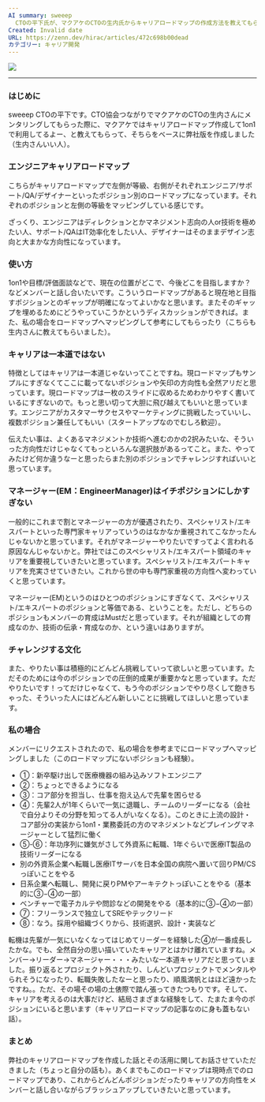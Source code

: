 ```yaml
---
AI summary: sweeep
  CTOの平下氏が、マクアケのCTOの生内氏からキャリアロードマップの作成方法を教えてもらい、弊社版を作成したという話。左側が等級、右側がエンジニア/サポート/QA/デザイナーといったポジション別のロードマップになっており、1on1や目標/評価面談で現在地と目指すポジションとのギャップを明確にすることができる。また、キャリアは一本道ではなく、スペシャリスト/エキスパート領域のキャリアを重視しているという。最後に、このロードマップは現時点でのものであり、ポジションやキャリアの方向性はメンバーと話し合いながらブラッシュアップしていくと述べている。
Created: Invalid date
URL: https://zenn.dev/hirac/articles/472c698b00dead
カテゴリー: キャリア開発
---
```

[![](https://res.cloudinary.com/zenn/image/upload/s--WLVos7Qn--/c_fit%2Cg_north_west%2Cl_text:notosansjp-medium.otf_55:%25E3%2582%25A8%25E3%2583%25B3%25E3%2582%25B8%25E3%2583%258B%25E3%2582%25A2%25E3%2582%25AD%25E3%2583%25A3%25E3%2583%25AA%25E3%2582%25A2%25E3%2583%25AD%25E3%2583%25BC%25E3%2583%2589%25E3%2583%259E%25E3%2583%2583%25E3%2583%2597%25E3%2582%2592%25E4%25BD%259C%25E6%2588%2590%25E3%2581%2597%25E3%2581%259F%25E8%25A9%25B1%2Cw_1010%2Cx_90%2Cy_100/g_south_west%2Cl_text:notosansjp-medium.otf_37:hirac%2Cx_203%2Cy_98/g_south_west%2Ch_90%2Cl_fetch:aHR0cHM6Ly9zdG9yYWdlLmdvb2dsZWFwaXMuY29tL3plbm4tdXNlci11cGxvYWQvYXZhdGFyL2E2NmJiNjdiN2YuanBlZw==%2Cr_max%2Cw_90%2Cx_87%2Cy_72/og-base.png)](https://res.cloudinary.com/zenn/image/upload/s--WLVos7Qn--/c_fit%2Cg_north_west%2Cl_text:notosansjp-medium.otf_55:%25E3%2582%25A8%25E3%2583%25B3%25E3%2582%25B8%25E3%2583%258B%25E3%2582%25A2%25E3%2582%25AD%25E3%2583%25A3%25E3%2583%25AA%25E3%2582%25A2%25E3%2583%25AD%25E3%2583%25BC%25E3%2583%2589%25E3%2583%259E%25E3%2583%2583%25E3%2583%2597%25E3%2582%2592%25E4%25BD%259C%25E6%2588%2590%25E3%2581%2597%25E3%2581%259F%25E8%25A9%25B1%2Cw_1010%2Cx_90%2Cy_100/g_south_west%2Cl_text:notosansjp-medium.otf_37:hirac%2Cx_203%2Cy_98/g_south_west%2Ch_90%2Cl_fetch:aHR0cHM6Ly9zdG9yYWdlLmdvb2dsZWFwaXMuY29tL3plbm4tdXNlci11cGxvYWQvYXZhdGFyL2E2NmJiNjdiN2YuanBlZw==%2Cr_max%2Cw_90%2Cx_87%2Cy_72/og-base.png)

---

### はじめに

sweeep CTOの平下です。CTO協会つながりでマクアケのCTOの生内さんにメンタリングしてもらった際に、マクアケではキャリアロードマップ作成して1on1で利用してるよー、と教えてもらって、そちらをベースに弊社版を作成しました（生内さんいい人）。

### エンジニアキャリアロードマップ

こちらがキャリアロードマップで左側が等級、右側がそれぞれエンジニア/サポート/QA/デザイナーといったポジション別のロードマップになっています。それぞれのポジションと左側の等級をマッピングしている感じです。

ざっくり、エンジニアはディレクションとかマネジメント志向の人or技術を極めたい人、サポート/QAはIT効率化をしたい人、デザイナーはそのままデザイン志向と大まかな方向性になっています。

### 使い方

1on1や目標/評価面談などで、現在の位置がどこで、今後どこを目指しますか？などメンバーと話し合いたいです。こういうロードマップがあると現在地と目指すポジションとのギャップが明確になってよいかなと思います。またそのギャップを埋めるためにどうやっていこうかというディスカッションができれば。また、私の場合をロードマップへマッピングして参考にしてもらったり（こちらも生内さんに教えてもらいました）。

### キャリアは一本道ではない

特徴としてはキャリアは一本道じゃないってことですね。現ロードマップもサンプルにすぎなくてここに載ってないポジションや矢印の方向性も全然アリだと思っています。現ロードマップは一枚のスライドに収めるためわかりやすく書いているにすぎないので。もっと思い切って大胆に飛び越えてもいいと思っています。エンジニアがカスタマーサクセスやマーケティングに挑戦したっていいし、複数ポジション兼任してもいい（スタートアップなのでむしろ歓迎）。

伝えたい事は、よくあるマネジメントか技術へ進むのかの2択みたいな、そういった方向性だけじゃなくてもっといろんな選択肢があるってこと。また、やってみたけど何か違うなーと思ったらまた別のポジションでチャレンジすればいいと思っています。

### マネージャー(EM：EngineerManager)はイチポジションにしかすぎない

一般的にこれまで割とマネージャーの方が優遇されたり、スペシャリスト/エキスパートといった専門家キャリアっていうのはなかなか重視されてこなかったんじゃないかと思っています。それがマネージャーやりたいですってよく言われる原因なんじゃないかと。弊社ではこのスペシャリスト/エキスパート領域のキャリアを重要視していきたいと思っています。スペシャリスト/エキスパートキャリアを充実させていきたい。これから世の中も専門家重視の方向性へ変わっていくと思っています。

マネージャー(EM)というのはひとつのポジションにすぎなくて、スペシャリスト/エキスパートのポジションと等価である、ということを。ただし、どちらのポジションもメンバーの育成はMustだと思っています。それが組織としての育成なのか、技術の伝承・育成なのか、という違いはありますが。

### チャレンジする文化

また、やりたい事は積極的にどんどん挑戦していって欲しいと思っています。ただそのためには今のポジションでの圧倒的成果が重要かなと思っています。ただやりたいです！ってだけじゃなくて、もう今のポジションでやり尽くして飽きちゃった、そういった人にはどんどん新しいことに挑戦してほしいと思っています。

### 私の場合

メンバーにリクエストされたので、私の場合を参考までにロードマップへマッピングしました（このロードマップにないポジションも経験）。

- ①：新卒駆け出しで医療機器の組み込みソフトエンジニア
- ②：ちょっとできるようになる
- ③：コア部分を担当し、仕事を抱え込んで先輩を困らせる
- ④：先輩2人が1年くらいで一気に退職し、チームのリーダーになる（会社で自分よりその分野を知ってる人がいなくなる）。このときに上流の設計・コア部分の実装から1on1・業務委託の方のマネジメントなどプレイングマネージャーとして猛烈に働く
- ⑤-⑥：年功序列に嫌気がさして外資系に転職、1年ぐらいで医療IT製品の技術リーダーになる
- 別の外資系企業へ転職し医療ITサーバを日本全国の病院へ置いて回りPM/CSっぽいことをやる
- 日系企業へ転職し、開発に戻りPMやアーキテクトっぽいことをやる（基本的に③−④の一部）
- ベンチャーで電子カルテや問診などの開発をやる（基本的に③−④の一部）
- ⑦：フリーランスで独立してSREやテックリード
- ⑧：なう。採用や組織づくりから、技術選択、設計・実装など
    

転機は先輩が一気にいなくなってはじめてリーダーを経験した④が一番成長したかな。でも、全然自分の思い描いていたキャリアとはかけ離れていますね。メンバー→リーダー→マネージャー・・・みたいな一本道キャリアだと思っていました。振り返るとプロジェクト外されたり、しんどいプロジェクトでメンタルやられそうになったり、転職失敗したなーと思ったり、順風満帆とはほど遠かったですね。。ただ、その場その場の土俵際で踏ん張ってきたつもりです。そして、キャリアを考えるのは大事だけど、結局さまざまな経験をして、たまたま今のポジションにいると思います（キャリアロードマップの記事なのに身も蓋もない話）。

### まとめ

弊社のキャリアロードマップを作成した話とその活用に関してお話させていただきました（ちょっと自分の話も）。あくまでもこのロードマップは現時点でのロードマップであり、これからどんどんポジションだったりキャリアの方向性をメンバーと話し合いながらブラッシュアップしていきたいと思っています。